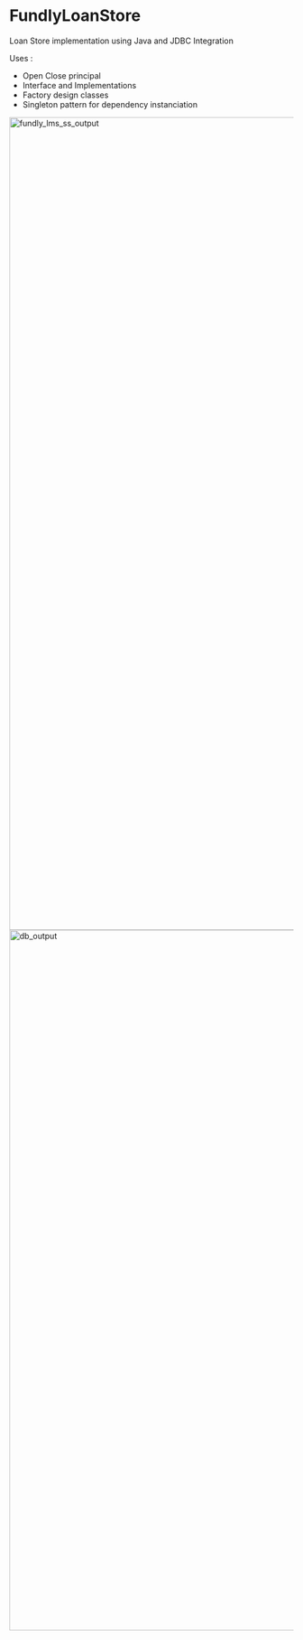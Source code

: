 # FundlyLoanStore
Loan Store implementation using Java and JDBC Integration

Uses :
- Open Close principal
- Interface and Implementations
- Factory design classes
- Singleton pattern for dependency instanciation


<img width="1440" alt="fundly_lms_ss_output" src="https://github.com/mjvns/FundlyLoanStore/assets/22525571/64f01dc2-d629-4253-96d2-ab389d7557d4">

<img width="1241" alt="db_output" src="https://github.com/mjvns/FundlyLoanStore/assets/22525571/3dcf7ec1-4ffd-4056-b8c8-d80439a85a5f">
